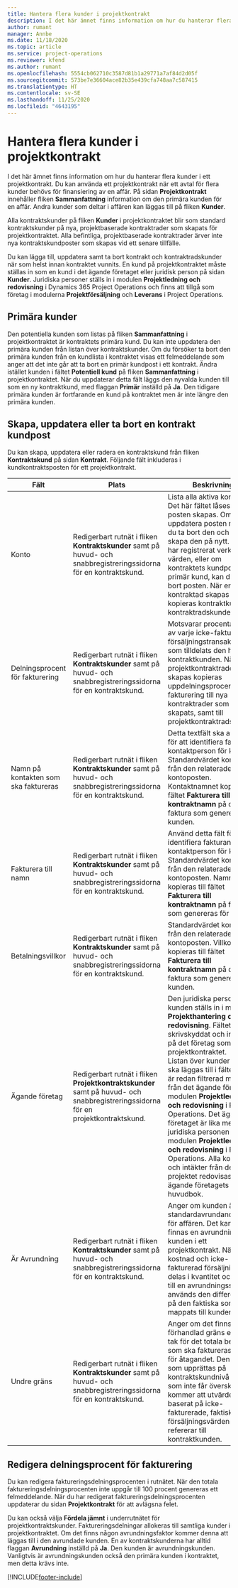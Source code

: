 ```yaml
---
title: Hantera flera kunder i projektkontrakt
description: I det här ämnet finns information om hur du hanterar flera kunder i ett projektkontrakt.
author: rumant
manager: Annbe
ms.date: 11/18/2020
ms.topic: article
ms.service: project-operations
ms.reviewer: kfend
ms.author: rumant
ms.openlocfilehash: 5554cb062710c3587d81b1a29771a7af84d2d05f
ms.sourcegitcommit: 573be7e36604ace82b35e439cfa748aa7c587415
ms.translationtype: HT
ms.contentlocale: sv-SE
ms.lasthandoff: 11/25/2020
ms.locfileid: "4643195"
---
```

# <a name="manage-multiple-customers-on-project-contracts"></a>Hantera flera kunder i projektkontrakt

I det här ämnet finns information om hur du hanterar flera kunder i ett projektkontrakt. Du kan använda ett projektkontrakt när ett avtal för flera kunder behövs för finansiering av en affär. På sidan **Projektkontrakt** innehåller fliken **Sammanfattning** information om den primära kunden för en affär. Andra kunder som deltar i affären kan läggas till på fliken **Kunder**.

Alla kontraktskunder på fliken **Kunder** i projektkontraktet blir som standard kontraktskunder på nya, projektbaserade kontraktrader som skapats för projektkontraktet. Alla befintliga, projektbaserade kontraktrader ärver inte nya kontraktskundposter som skapas vid ett senare tillfälle.

Du kan lägga till, uppdatera samt ta bort kontrakt och kontraktradskunder när som helst innan kontraktet vunnits. En kund på projektkontraktet måste ställas in som en kund i det ägande företaget eller juridisk person på sidan **Kunder**. Juridiska personer ställs in i modulen **Projektledning och redovisning** i Dynamics 365 Project Operations och finns att tillgå som företag i modulerna **Projektförsäljning** och **Leverans** i Project Operations.

## <a name="primary-customers"></a>Primära kunder

Den potentiella kunden som listas på fliken **Sammanfattning** i projektkontraktet är kontraktets primära kund. Du kan inte uppdatera den primära kunden från listan över kontraktskunder. Om du försöker ta bort den primära kunden från en kundlista i kontraktet visas ett felmeddelande som anger att det inte går att ta bort en primär kundpost i ett kontrakt. Ändra istället kunden i fältet **Potentiell kund** på fliken **Sammanfattning** i projektkontraktet. När du uppdaterar detta fält läggs den nyvalda kunden till som en ny kontraktkund, med flaggan **Primär** inställd på **Ja**. Den tidigare primära kunden är fortfarande en kund på kontraktet men är inte längre den primära kunden.

## <a name="create-update-or-delete-a-contract-customer-record"></a>Skapa, uppdatera eller ta bort en kontrakt kundpost

Du kan skapa, uppdatera eller radera en kontraktskund från fliken **Kontraktskund** på sidan **Kontrakt**. Följande fält inkluderas i kundkontraktsposten för ett projektkontrakt.

| **Fält** | **Plats** | **Beskrivning** | 
| --- | --- | --- | 
| Konto | Redigerbart rutnät i fliken **Kontraktskunder** samt på huvud- och snabbregistreringssidorna för en kontraktskund. | Lista alla aktiva konton. Det här fältet låses efter att posten skapas. Om du vill uppdatera posten måste du ta bort den och sedan skapa den på nytt. Om du har registrerat verkliga värden, eller om kontraktets kundpost är en primär kund, kan du inte ta bort posten. När en kontraktad skapas kopieras kontraktkund som kontraktradskunder. |
| Delningsprocent för fakturering | Redigerbart rutnät i fliken **Kontraktskunder** samt på huvud- och snabbregistreringssidorna för en kontraktskund. | Motsvarar procentandelen av varje icke-fakturerad försäljningstransaktion som tilldelats den här kontraktkunden. När nya projektkontraktrader skapas kopieras uppdelningsprocenten för fakturering till nya kontraktrader som skapats, samt till projektkontraktradskunder. |
| Namn på kontakten som ska faktureras | Redigerbart rutnät i fliken **Kontraktskunder** samt på huvud- och snabbregistreringssidorna för en kontraktskund. | Detta textfält ska användas för att identifiera fakturans kontaktperson för kunden. Standardvärdet kommer från den relaterade kontoposten. Kontaktnamnet kopieras till fältet **Fakturera till kontraktnamn** på den faktura som genereras för kunden. |
| Fakturera till namn | Redigerbart rutnät i fliken **Kontraktskunder** samt på huvud- och snabbregistreringssidorna för en kontraktskund. | Använd detta fält för att identifiera fakturans kontaktperson för kunden. Standardvärdet kommer från den relaterade kontoposten. Namnet kopieras till fältet **Fakturera till kontraktnamn** på fakturan som genereras för kunden. |
| Betalningsvillkor | Redigerbart rutnät i fliken **Kontraktskunder** samt på huvud- och snabbregistreringssidorna för en kontraktskund. | Standardvärdet kommer från den relaterade kontoposten. Villkoren kopieras till fältet **Fakturera till kontraktnamn** på den faktura som genereras för kunden. |
| Ägande företag | Redigerbart rutnät i fliken **Projektkontraktskunder** samt på huvud- och snabbregistreringssidorna för en projektkontraktskund. | Den juridiska person där kunden ställs in i modulen **Projekthantering och redovisning**. Fältet är skrivskyddat och inställt på det företag som äger projektkontraktet.</br>Listan över kunder som ska läggas till i fältet **Konto** är redan filtrerad mot listan från det ägande företaget i modulen **Projektledning och redovisning** i Project Operations. Det ägande företaget är lika med den juridiska personen i modulen **Projektledning och redovisning** i Project Operations. Alla kostnader och intäkter från det här projektet redovisas i det ägande företagets huvudbok. |
| Är Avrundning | Redigerbart rutnät i fliken **Kontraktskunder** samt på huvud- och snabbregistreringssidorna för en kontraktskund. | Anger om kunden är en standardavrundande kund för affären. Det kan bara finnas en avrundning av kunden i ett projektkontrakt. När kostnad och icke-fakturerad försäljnings delas i kvantitet och leder till en avrundningsskillnad, används den differensen på den faktiska som har mappats till kunden. |
| Undre gräns | Redigerbart rutnät i fliken **Kontraktskunder** samt på huvud- och snabbregistreringssidorna för en kontraktskund. | Anger om det finns en förhandlad gräns eller ett tak för det totala belopp som ska faktureras kunden för åtagandet. Den gräns som upprättas på kontraktskundnivå och som inte får överskridas kommer att utvärderas baserat på icke-fakturerade, faktiska försäljningsvärden som refererar till kontraktkunden. |

## <a name="edit-billing-split-percentages"></a>Redigera delningsprocent för fakturering

Du kan redigera faktureringsdelningsprocenten i rutnätet. När den totala faktureringsdelningsprocenten inte uppgår till 100 procent genereras ett felmeddelande. När du har redigerat faktureringsdelningsprocenten uppdaterar du sidan **Projektkontrakt** för att avlägsna felet.

Du kan också välja **Fördela jämnt** i underrutnätet för projektkontraktskunder. Faktureringsdelningar allokeras till samtliga kunder i projektkontraktet. Om det finns någon avrundningsfaktor kommer denna att läggas till i den avrundade kunden. En av kontraktskunderna har alltid flaggan **Avrundning** inställd på **Ja**. Den kunden är avrundningskunden. Vanligtvis är avrundningskunden också den primära kunden i kontraktet, men detta krävs inte.


[!INCLUDE[footer-include](../includes/footer-banner.md)]